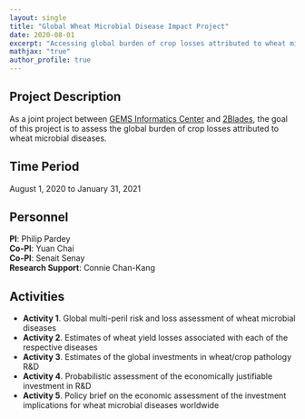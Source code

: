 ```yaml
---
layout: single
title: "Global Wheat Microbial Disease Impact Project"
date: 2020-08-01
excerpt: "Accessing global burden of crop losses attributed to wheat microbial diseases"
mathjax: "true"
author_profile: true
---
```


## Project Description
As a joint project between [GEMS Informatics Center](https://agroinformatics.org/) and [2Blades](https://2blades.org/), the goal of this project is to assess the global burden of crop losses attributed to wheat microbial diseases.

## Time Period
August 1, 2020 to January 31, 2021

## Personnel
**PI**: Philip Pardey   
**Co-PI**: Yuan Chai    
**Co-PI**: Senait Senay  
**Research Support**: Connie Chan-Kang   

## Activities
* **Activity 1**. Global multi-peril risk and loss assessment of wheat microbial diseases
* **Activity 2**. Estimates of wheat yield losses associated with each of the respective diseases
* **Activity 3**. Estimates of the global investments in wheat/crop pathology R&D
* **Activity 4**. Probabilistic assessment of the economically justifiable investment in R&D
* **Activity 5**. Policy brief on the economic assessment of the investment implications for wheat microbial diseases worldwide


